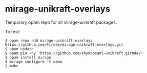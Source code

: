 # mirage-unikraft-overlays

Temporary opam repo for all mirage-unikraft packages.

To test:
```
$ opam repo add mirage-unikraft-overlays https://github.com/Firobe/mirage-unikraft-overlays.git
$ opam update
$ opam pin -ny 'https://github.com/shym/ocaml-unikraft.git#dev'
$ opam install mirage
$ mirage configure -t qemu
$ make
```
